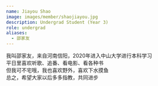 ```yaml
---
name: Jiayou Shao
image: images/member/shaojiayou.jpg
description: Undergrad Student (Year 3)
role: undergrad
aliases:
  - 邵家友
---
```


<centre>
我叫邵家友，来自河南信阳，2020年进入中山大学进行本科学习<br>
平日里喜欢听歌、追番、看电影、看各种书<br>
但我可不宅哦，我也喜欢野外，喜欢下水摸鱼<br>
总之，希望大家以后多多指教，共同进步
</centre>
